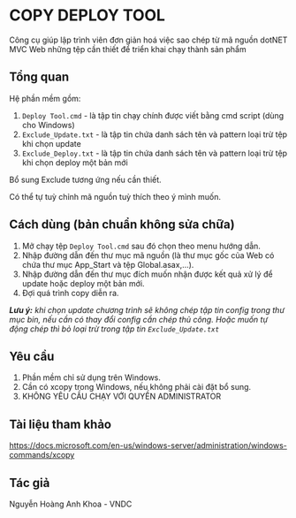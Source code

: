 # COPY DEPLOY TOOL
Công cụ giúp lập trình viên đơn giản hoá việc sao chép từ mã nguồn dotNET MVC Web những tệp cần thiết để triển khai chạy thành sản phẩm

## Tổng quan
Hệ phần mềm gồm:
1. `Deploy Tool.cmd` - là tập tin chạy chính được viết bằng cmd script (dùng cho Windows)
2. `Exclude_Update.txt` - là tập tin chứa danh sách tên và pattern loại trừ tệp khi chọn update
3. `Exclude_Deploy.txt` - là tập tin chứa danh sách tên và pattern loại trừ tệp khi chọn deploy một bản mới

Bổ sung Exclude tương ứng nếu cần thiết.

Có thể tự tuỳ chỉnh mã nguồn tuỳ thích theo ý mình muốn.

## Cách dùng (bản chuẩn không sửa chữa)
1. Mở chạy tệp `Deploy Tool.cmd` sau đó chọn theo menu hướng dẫn.
2. Nhập đường dẫn đến thư mục mã nguồn (là thư mục gốc của Web có chứa thư mục App_Start và tệp Global.asax,...).
3. Nhập đường dẫn đến thư mục đích muốn nhận được kết quả xử lý để update hoặc deploy một bản mới.
4. Đợi quá trình copy diễn ra.

*__Lưu ý:__ khi chọn update chương trình sẽ không chép tập tin config trong thư mục bin, nếu cần có thay đổi config cần chép thủ công. Hoặc muốn tự động chép thì bỏ loại trừ trong tập tin `Exclude_Update.txt`*

## Yêu cầu
1. Phần mềm chỉ sử dụng trên Windows.
2. Cần có xcopy trong Windows, nếu không phải cài đặt bổ sung.
3. KHÔNG YÊU CẦU CHẠY VỚI QUYỀN ADMINISTRATOR

## Tài liệu tham khảo
https://docs.microsoft.com/en-us/windows-server/administration/windows-commands/xcopy

## Tác giả
Nguyễn Hoàng Anh Khoa - VNDC
